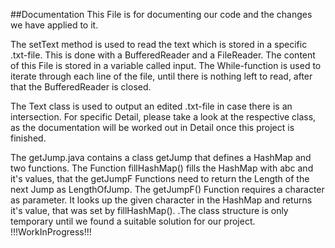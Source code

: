 ##Documentation
This File is for documenting our code and the changes we have applied to it. 

The setText method is used to read the text which is stored in a specific .txt-file. 
This is done with a BufferedReader and a FileReader. The content of this File is stored in a variable called input.
The While-function is used to iterate through each line of the file, until there is nothing left to read, 
after that the BufferedReader is closed.  

The Text class is used to output an edited .txt-file in case there is an intersection.
For specific Detail, please take a look at the respective class, as the documentation will
be worked out in Detail once this project is finished.

The getJump.java contains a class getJump that defines a HashMap and two functions. The Function fillHashMap() fills the HashMap
with abc and it's values, that the getJumpF Functions need to return the Length of the next Jump as LengthOfJump. The getJumpF()
Function requires a character as parameter. It looks up the given character in the HashMap and returns it's value, that was set
by fillHashMap(). .The class structure is only temporary until we found a suitable solution for our project. !!!WorkInProgress!!!
